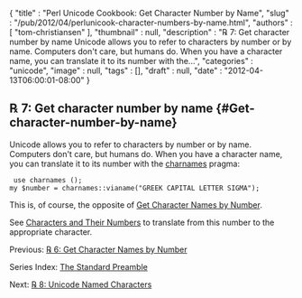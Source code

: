 {
   "title" : "Perl Unicode Cookbook: Get Character Number by Name",
   "slug" : "/pub/2012/04/perlunicook-character-numbers-by-name.html",
   "authors" : [
      "tom-christiansen"
   ],
   "thumbnail" : null,
   "description" : "℞ 7: Get character number by name Unicode allows you to refer to characters by number or by name. Computers don't care, but humans do. When you have a character name, you can translate it to its number with the...",
   "categories" : "unicode",
   "image" : null,
   "tags" : [],
   "draft" : null,
   "date" : "2012-04-13T06:00:01-08:00"
}





℞ 7: Get character number by name {#Get-character-number-by-name}
---------------------------------

Unicode allows you to refer to characters by number or by name.
Computers don't care, but humans do. When you have a character name, you
can translate it to its number with the
[charnames](http://perldoc.perl.org/charnames.html) pragma:

     use charnames ();
    my $number = charnames::vianame("GREEK CAPITAL LETTER SIGMA");

This is, of course, the opposite of [Get Character Names by
Number](/media/_pub_2012_04_perlunicook-character-numbers-by-name/perlunicook-character-names-by-number.html).

See [Characters and Their
Numbers](/media/_pub_2012_04_perlunicook-character-numbers-by-name/perlunicook-chars-and-their-nums.html)
to translate from this number to the appropriate character.

Previous: [℞ 6: Get Character Names by
Number](/media/_pub_2012_04_perlunicook-character-numbers-by-name/perlunicook-character-names-by-number.html)

Series Index: [The Standard
Preamble](/media/_pub_2012_04_perlunicook-character-numbers-by-name/perlunicook-standard-preamble.html)

Next: [℞ 8: Unicode Named
Characters](/media/_pub_2012_04_perlunicook-character-numbers-by-name/perlunicook-unicode-named-characters.html)


